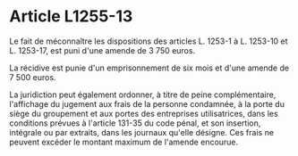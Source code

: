 # Article L1255-13

Le fait de méconnaître les dispositions des articles L. 1253-1 à L. 1253-10 et L. 1253-17, est puni d'une amende de 3 750 euros.

La récidive est punie d'un emprisonnement de six mois et d'une amende de 7 500 euros.

La juridiction peut également ordonner, à titre de peine complémentaire, l'affichage du jugement aux frais de la personne condamnée, à la porte du siège du groupement et aux portes des entreprises utilisatrices, dans les conditions prévues à l'article 131-35 du code pénal, et son insertion, intégrale ou par extraits, dans les journaux qu'elle désigne. Ces frais ne peuvent excéder le montant maximum de l'amende encourue.